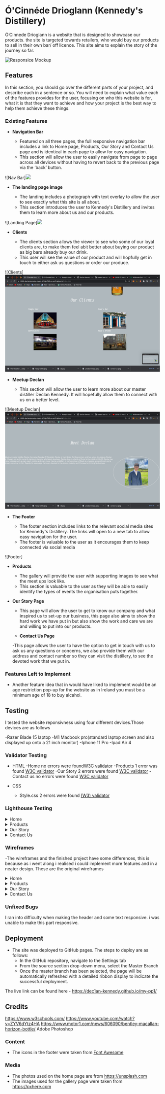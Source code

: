 # Ó'Cinnéde Drioglann (Kennedy's Distillery)
Ó’Cinnede Drioglann is a website that is designed to showcase our products. the site is targeted towards retailers, who would buy our products to sell in their own bar/ off licence. This site aims to explain the story of the journey so far.
 

![Responsice Mockup](https://dec1an-kennedy.github.io/my-pp1/)

## Features 

In this section, you should go over the different parts of your project, and describe each in a sentence or so. You will need to explain what value each of the features provides for the user, focusing on who this website is for, what it is that they want to achieve and how your project is the best way to help them achieve these things.

### Existing Features

- __Navigation Bar__

  - Featured on all three pages, the full responsive navigation bar includes a link to Home page, Products, Our Story and Contact Us page and is identical in each page to allow for easy navigation.
  - This section will allow the user to easily navigate from page to page across all devices without having to revert back to the previous page via the ‘back’ button. 

![Nav Bar]<img src="assets/images/header.">

- __The landing page image__

  - The landing includes a photograph with text overlay to allow the user to see exactly what this site is all about. 
  - This section introduces the user to Kennedy's Distillery and invites them to learn more about us and our products.

![Landing Page]<img src="asstes/images/landing-page.png">

- __Clients__

  - The clients section allows the viewer to see who some of our loyal clients are, to make them feel abit better about buying our product as big bars already buy our drink. 
  - This user will see the value of our product and will hopfully get in touch to either ask us questions or order our produce.

![Clients]<img src="assets/images/clients.png">

- __Meetup Declan__

  - This section will allow the user to learn more about our master distiller Declan Kennedy. It will hopefully allow them to connect with us on a better level.
   

![Meetup Declan]<img src="assets/images/meet.png">

- __The Footer__ 

  - The footer section includes links to the relevant social media sites for Kennedy's Distillery. The links will open to a new tab to allow easy navigation for the user. 
  - The footer is valuable to the user as it encourages them to keep connected via social media

![Footer]

- __Products__

  - The gallery will provide the user with supporting images to see what the meet ups look like. 
  - This section is valuable to the user as they will be able to easily identify the types of events the organisation puts together. 


- __Our Story Page__

  - This page will allow the user to get to know our company and what inspired us to set-up our business, this page also aims to show the hard work we have put in but also show the work and care we are and willing to put into our products.

  - __Contact Us Page__

  -This page allows the user to have the option to get in touch with us to ask us any questions or concerns, we also provide them with our address and contact number so they can visit the distillery, to see the devoted work that we put in.



### Features Left to Implement

- Another feature idea that in would have liked to implement would be an age restriction pop-up for the website as in Ireland you must be a minimum age of 18 to buy alcahol.

## Testing 

I tested the website reponsivness using four different devices.Those devices are as follows

-Razer Blade 15 laptop
-M1 Macbook pro(standard laptop screen and also displayed up onto a 21 inch monitor)
-Iphone 11 Pro
-Ipad Air 4


### Validator Testing 

- HTML
  -Home no errors were found[W3C validator]( https://validator.w3.org/nu/#textarea)
  -Products 1 error was found [W3C validator]( https://validator.w3.org/nu/#textarea)
  -Our Story 2 errors were found [W3C validator]( https://validator.w3.org/nu/#textarea)
  -Contact us no errors were found [W3C validator]( https://validator.w3.org/nu/#textarea)

- CSS
  - Style.css 2 errors were found [(W3) validator](https://validator.w3.org/nu/#textarea
)

### Lighthouse Testing

<details><summary>Home</summary>
<img src="assets/images/home-lighthouse.png">
</details>
<details><summary>Products</summary>
<img src="assets/images/product-lighthouse.png">
</details>
<details><summary>Our Story</summary>
<img src="assets/images/our-story-lighthouse.png">
</details>
<details><summary>Contact Us</summary>
<img src="assets/images/contact-us-lighthouse.png">
</details>



### Wireframes
-The wireframes and the finished project have some differences, this is because as i went along i realised i could implement more features and in a neater design. These are the original wireframes
<details><summary>Home</summary>
<img src="assets/images/home-wireframe.png">
</details>
<details><summary>Products</summary>
<img src="assets/images/product-wireframe.png">
</details>
<details><summary>Our Story</summary>
<img src="assets/images/our-story-wireframe.png">
</details>
<details><summary>Contact Us</summary>
<img src="assets/images/contact-wireframe.png">
</details>



### Unfixed Bugs

I ran into difficulty when making the header and some text responsive. i was unable to make this part responsive.

## Deployment

- The site was deployed to GitHub pages. The steps to deploy are as follows: 
  - In the GitHub repository, navigate to the Settings tab 
  - From the source section drop-down menu, select the Master Branch
  - Once the master branch has been selected, the page will be automatically refreshed with a detailed ribbon display to indicate the successful deployment. 

The live link can be found here - https://dec1an-kennedy.github.io/my-pp1/ 


## Credits 

https://www.w3schools.com/
https://www.youtube.com/watch?v=ZYV6dYtz4HA
https://www.motor1.com/news/606090/bentley-macallan-horizon-bottle/
Adobe Photoshop
### Content 
- The icons in the footer were taken from [Font Awesome](https://fontawesome.com/)

### Media

- The photos used on the home page are from https://unsplash.com
- The images used for the gallery page were taken from https://pxhere.com


